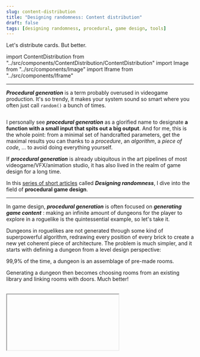 ```yaml
---
slug: content-distribution
title: "Designing randomness: Content distribution"
draft: false
tags: [designing randomness, procedural, game design, tools]
---
```


Let's distribute cards. But better.

<!--truncate-->

import ContentDistribution from "../src/components/ContentDistribution/ContentDistribution"
import Image from "../src/components/Image"
import Iframe from "../src/components/Iframe"

---

_**Procedural generation**_ is a term probably overused in videogame production. It's so trendy, it makes your system sound so smart where you often just call `random()` a bunch of times.

<Image srcImage="img/illustrations/wiki-procedural.png" altText="wiki-procedural" legend="Randomly generated redirects here. Oof." />

I personally see _**procedural generation**_ as a glorified name to designate **a function with a small input that spits out a big output**. And for me, this is the whole point: from a minimal set of handcrafted parameters, get the maximal results you can thanks to a _procedure_, an _algorithm_, a _piece of code_, ... to avoid doing everything yourself.

If _**procedural generation**_ is already ubiquitous in the art pipelines of most videogame/VFX/animation studio, it has also lived in the realm of game design for a long time.

In this [series of short articles](/blog/tags/designing-randomness) called _**Designing randomness**_, I dive into the field of **procedural game design**.

---

In game design, _**procedural generation**_ is often focused on _**generating game content**_ : making an infinite amount of dungeons for the player to explore in a roguelike is the quintessential example, so let's take it.

Dungeons in roguelikes are not generated through some kind of superpowerful algorithm, redrawing every position of every brick to create a new yet coherent piece of architecture. The problem is much simpler, and it starts with defining a dungeon from a level design perspective:

<p style={{ textAlign: "center", fontWeight: "bold", marginTop: "20px", fontSize: "18px" }}>
  99,9% of the time, a dungeon is an assemblage of pre-made rooms.
</p>

Generating a dungeon then becomes choosing rooms from an existing library and linking rooms with doors. Much better!

<br/>

<Iframe srcUrl="https://www.youtube.com/embed/1-HIA6-LBJc" legend="The original programmer of Binding of Isaac on the Room Generation algorithm he conceived for the game" />

<br/>

This subspace of procedural generation, _**distributing pre-existing content**_, is well adapted to most designers' needs. Thus, design tasks are split in two layers: **designing individuals rooms** to serve the second to second gameplay, **designing the rules of assemblage** to serve the minute to minute exploration of our dungeon.

This second layer is where procedural game design takes center stage: the **use of randomness is essential** to keep the world fresh and unpredictible for players, but we still need **a level of control on the assemblage algorithm to inject level design rules** (for pacing, logic, avoiding repetition). Easier said than done! Striking a design balance between the predictability of rules and the impredictability of their random use is key to generate endless amounts of enjoyable dungeons.

<br/>

<Iframe srcUrl="https://www.youtube.com/embed/ClZe5x8Tfiw" legend="Hades world structure uses this exact principle: a series of rooms that you cross one after the other!" />

<br/>

---

Let's simplify the problem a bit more: **let's say our dungeon is a straight corridor of 20 rooms back to back**. Our brave designer created a library of 52 rooms that can be represented by the usual poker cards. I like the card representation because I think it mimics well _the reality of content development_: you have **many ways to subdivide a given set**. In the case of cards: **suit, color, value, figures**.

**This next interactive toy lets you play with 4 different ways to distribute 20 ordered cards**, 4 different ways to build a dungeon, from dumb to smart, from dead simple to not-so-simple.

With the last one, I tried to strike the balance between random and rules I talked earlier by using a **constraint based algorithm (the popular Wave Function Collapse): it's often simpler to say to the computer what you don't want and then let it generate something that respects that**.

It's obviously applied on a very simple problem, but it will hopefully help you grasp what is at stake when we want to distribute content in a _design-sensitive_ way.

<!--
next steps :
- [ ] card analyzer
- [ ] dungeon analyzer (dire si répétition)
- [ ] fix bug: initial list of constraints is not respected
-->

<ContentDistribution />

<br/>
